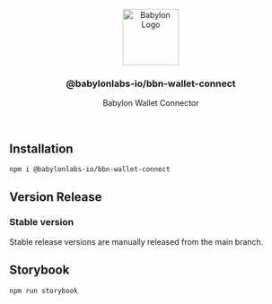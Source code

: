<p align="center">
    <img alt="Babylon Logo" src="https://github.com/user-attachments/assets/b21652b5-847d-48b2-89a7-0f0969a50900" width="100" />
    <h3 align="center">@babylonlabs-io/bbn-wallet-connect</h3>
    <p align="center">Babylon Wallet Connector</p>
</p>
<br/>

## Installation

```console
npm i @babylonlabs-io/bbn-wallet-connect
```

## Version Release

### Stable version

Stable release versions are manually released from the main branch.

## Storybook

```console
npm run storybook
```
